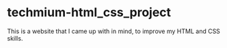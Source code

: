 # techmium-html_css_project
This is a website that I came up with in mind, to improve my HTML and CSS skills.
